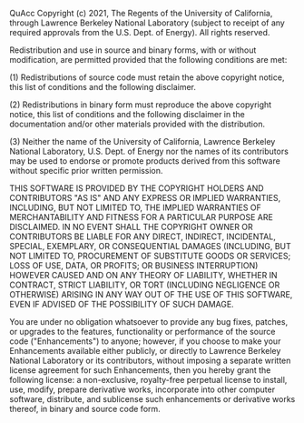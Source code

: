 QuAcc Copyright (c) 2021, The Regents of the University of
California, through Lawrence Berkeley National Laboratory (subject
to receipt of any required approvals from the U.S. Dept. of Energy).
All rights reserved.

Redistribution and use in source and binary forms, with or without
modification, are permitted provided that the following conditions
are met:

(1) Redistributions of source code must retain the above copyright
notice, this list of conditions and the following disclaimer.

(2) Redistributions in binary form must reproduce the above
copyright notice, this list of conditions and the following
disclaimer in the documentation and/or other materials provided with
the distribution.

(3) Neither the name of the University of California, Lawrence
Berkeley National Laboratory, U.S. Dept. of Energy nor the names of
its contributors may be used to endorse or promote products derived
from this software without specific prior written permission.

THIS SOFTWARE IS PROVIDED BY THE COPYRIGHT HOLDERS AND CONTRIBUTORS
"AS IS" AND ANY EXPRESS OR IMPLIED WARRANTIES, INCLUDING, BUT NOT
LIMITED TO, THE IMPLIED WARRANTIES OF MERCHANTABILITY AND FITNESS
FOR A PARTICULAR PURPOSE ARE DISCLAIMED. IN NO EVENT SHALL THE
COPYRIGHT OWNER OR CONTRIBUTORS BE LIABLE FOR ANY DIRECT, INDIRECT,
INCIDENTAL, SPECIAL, EXEMPLARY, OR CONSEQUENTIAL DAMAGES (INCLUDING,
BUT NOT LIMITED TO, PROCUREMENT OF SUBSTITUTE GOODS OR SERVICES;
LOSS OF USE, DATA, OR PROFITS; OR BUSINESS INTERRUPTION) HOWEVER
CAUSED AND ON ANY THEORY OF LIABILITY, WHETHER IN CONTRACT, STRICT
LIABILITY, OR TORT (INCLUDING NEGLIGENCE OR OTHERWISE) ARISING IN
ANY WAY OUT OF THE USE OF THIS SOFTWARE, EVEN IF ADVISED OF THE
POSSIBILITY OF SUCH DAMAGE.

You are under no obligation whatsoever to provide any bug fixes,
patches, or upgrades to the features, functionality or performance
of the source code ("Enhancements") to anyone; however, if you
choose to make your Enhancements available either publicly, or
directly to Lawrence Berkeley National Laboratory or its
contributors, without imposing a separate written license agreement
for such Enhancements, then you hereby grant the following license:
a non-exclusive, royalty-free perpetual license to install, use,
modify, prepare derivative works, incorporate into other computer
software, distribute, and sublicense such enhancements or derivative
works thereof, in binary and source code form.

